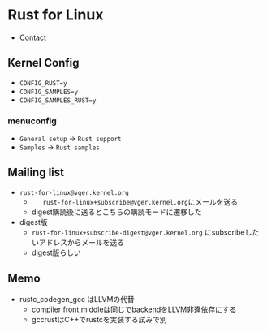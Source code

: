 # Rust for Linux

* [Contact](https://rust-for-linux.com/contact)

## Kernel Config

* `CONFIG_RUST=y`
* `CONFIG_SAMPLES=y`
* `CONFIG_SAMPLES_RUST=y`

### menuconfig

* `General setup` -> `Rust support`
* `Samples` -> `Rust samples`

## Mailing list

* `rust-for-linux@vger.kernel.org`
  * `	rust-for-linux+subscribe@vger.kernel.org`にメールを送る
  * digest購読後に送るとこちらの購読モードに遷移した
* digest版
  * `rust-for-linux+subscribe-digest@vger.kernel.org` にsubscribeしたいアドレスからメールを送る
  * digest版らしい


## Memo

* rustc_codegen_gcc はLLVMの代替
  * compiler front,middleは同じでbackendをLLVM非違依存にする
  * gccrustはC++でrustcを実装する試みで別

